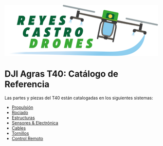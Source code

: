 [![](/Reyes-Castro-Drones_LOGO.png "Volver a la Página de Inicio")](/README.md)

# DJI Agras T40: Catálogo de Referencia

Las partes y piezas del T40 están catalogadas en los siguientes sistemas:
* [Propulsión](./catalogo/AA_propulsion.md)
* [Rociado](./catalogo/AA_rociado.md)
* [Estructuras](./catalogo/AA_estructuras.md)
* [Sensores & Electrónica](./catalogo/AA_sensores-electronica.md)
* [Cables](./catalogo/AA_cables.md)
* [Tornillos](./catalogo/AA_tornillos.md)
* [Control Remoto](./catalogo/AA_control-remoto.md)

